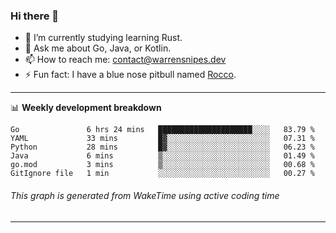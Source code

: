 ### Hi there 👋

- 🌱 I’m currently studying learning Rust.
- 💬 Ask me about Go, Java, or Kotlin.
- 📫 How to reach me: contact@warrensnipes.dev
- ⚡ Fun fact: I have a blue nose pitbull named [Rocco](https://i.imgur.com/iLsSCKu.jpg).

-------

📊 **Weekly development breakdown**
<!--START_SECTION:waka-->

```text
Go               6 hrs 24 mins   █████████████████████░░░░   83.79 %
YAML             33 mins         █▓░░░░░░░░░░░░░░░░░░░░░░░   07.31 %
Python           28 mins         █▓░░░░░░░░░░░░░░░░░░░░░░░   06.23 %
Java             6 mins          ▒░░░░░░░░░░░░░░░░░░░░░░░░   01.49 %
go.mod           3 mins          ▒░░░░░░░░░░░░░░░░░░░░░░░░   00.68 %
GitIgnore file   1 min           ░░░░░░░░░░░░░░░░░░░░░░░░░   00.27 %
```

<!--END_SECTION:waka-->
###### *This graph is generated from WakeTime using active coding time*
-------
